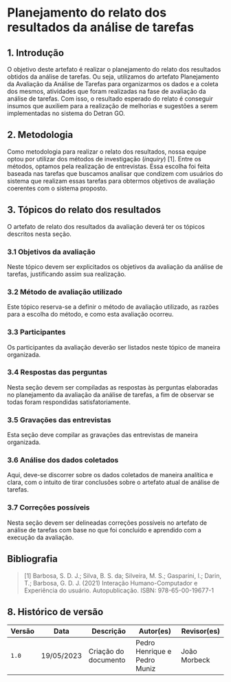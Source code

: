 # Planejamento do relato dos resultados da análise de tarefas

## 1. Introdução

O objetivo deste artefato é realizar o planejamento do relato dos resultados obtidos da análise de tarefas. Ou seja, utilizamos do artefato Planejamento da Avaliação da Análise de Tarefas para organizarmos os dados e a coleta dos mesmos, atividades que foram realizadas na fase de avaliação da análise de tarefas. Com isso, o resultado esperado do relato é conseguir insumos que auxiliem para a realização de melhorias e sugestões a serem implementadas no sistema do Detran GO.

## 2. Metodologia
Como metodologia para realizar o relato dos resultados, nossa equipe optou por utilizar dos métodos de investigação (*inquiry*) [1]. Entre os métodos, optamos pela realização de entrevistas. Essa escolha foi feita baseada nas tarefas que buscamos analisar que condizem com usuários do sistema que realizam essas tarefas para obtermos objetivos de avaliação coerentes com o sistema proposto.

## 3. Tópicos do relato dos resultados

O artefato de relato dos resultados da avaliação deverá ter os tópicos descritos nesta seção.

### 3.1 Objetivos da avaliação

Neste tópico devem ser explicitados os objetivos da avaliação da análise de tarefas, justificando assim sua realização.

### 3.2 Método de avaliação utilizado

Este tópico reserva-se a definir o método de avaliação utilizado, as razões para a escolha do método, e como esta avaliação ocorreu.

### 3.3 Participantes

Os participantes da avaliação deverão ser listados neste tópico de maneira organizada.

### 3.4 Respostas das perguntas

Nesta seção devem ser compiladas as respostas às perguntas elaboradas no planejamento da avaliação da análise de tarefas, a fim de observar se todas foram respondidas satisfatoriamente.

### 3.5 Gravações das entrevistas

Esta seção deve compilar as gravações das entrevistas de maneira organizada.

### 3.6 Análise dos dados coletados

Aqui, deve-se discorrer sobre os dados coletados de maneira analítica e clara, com o intuito de tirar conclusões sobre o artefato atual de análise de tarefas.

### 3.7 Correções possíveis

Nesta seção devem ser delineadas correções possíveis no artefato de análise de tarefas com base no que foi concluído e aprendido com a execução da avaliação.

## Bibliografia

> [1] Barbosa, S. D. J.; Silva, B. S. da; Silveira, M. S.; Gasparini, I.; Darin, T.; Barbosa, G. D. J. (2021) Interação Humano-Computador e Experiência do usuário. Autopublicação. ISBN: 978-65-00-19677-1

## 8. Histórico de versão
| Versão | Data       | Descrição            | Autor(es)   | Revisor(es)    |
|--------|------------|----------------------|-------------|----------------|
| `1.0`  | 19/05/2023 | Criação do documento | Pedro Henrique e Pedro Muniz | João Morbeck |
